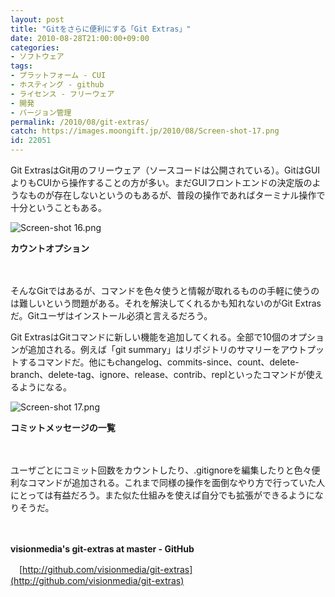 ```yaml
---
layout: post
title: "Gitをさらに便利にする「Git Extras」"
date: 2010-08-28T21:00:00+09:00
categories:
- ソフトウェア
tags: 
- プラットフォーム - CUI
- ホスティング - github
- ライセンス - フリーウェア
- 開発
- バージョン管理
permalink: /2010/08/git-extras/
catch: https://images.moongift.jp/2010/08/Screen-shot-17.png
id: 22051
---
```

Git ExtrasはGit用のフリーウェア（ソースコードは公開されている）。GitはGUIよりもCUIから操作することの方が多い。まだGUIフロントエンドの決定版のようなものが存在しないというのもあるが、普段の操作であればターミナル操作で十分ということもある。

  

![Screen-shot 16.png](https://images.moongift.jp/2010/08/Screen-shot-16.png)  
  
**カウントオプション**

  

　

  

そんなGitではあるが、コマンドを色々使うと情報が取れるものの手軽に使うのは難しいという問題がある。それを解決してくれるかも知れないのがGit Extrasだ。Gitユーザはインストール必須と言えるだろう。

  
<!--more-->

Git ExtrasはGitコマンドに新しい機能を追加してくれる。全部で10個のオプションが追加される。例えば「git summary」はリポジトリのサマリーをアウトプットするコマンドだ。他にもchangelog、commits-since、count、delete-branch、delete-tag、ignore、release、contrib、replといったコマンドが使えるようになる。

  

![Screen-shot 17.png](https://images.moongift.jp/2010/08/Screen-shot-17.png)  
  
**コミットメッセージの一覧**

  

　

  

ユーザごとにコミット回数をカウントしたり、.gitignoreを編集したりと色々便利なコマンドが追加される。これまで同様の操作を面倒なやり方で行っていた人にとっては有益だろう。また似た仕組みを使えば自分でも拡張ができるようになりそうだ。

  

　

  

**visionmedia's git-extras at master - GitHub**  
  
　[http://github.com/visionmedia/git-extras](http://github.com/visionmedia/git-extras)

  

